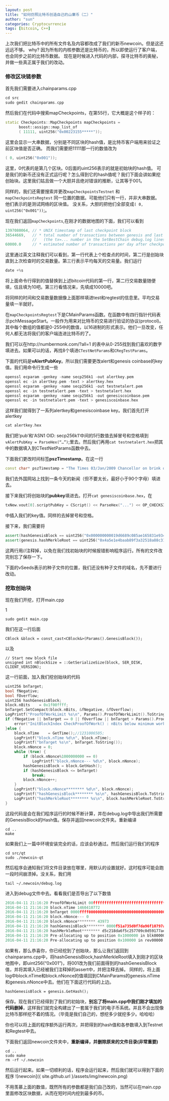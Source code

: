 ```yaml
---
layout: post
title: "如何仿照比特币创造自己的山寨币（二）"
author: "sun"
categories: Cryptocurrencie
tags: [bitcoin, C++]
---
```


上次我们把比特币中的所有文件名及内容都改成了我们的新币newcoin。但是这还远远不够。
why? 因为所有的内核参数还是比特币的，所以即使运行了客户端，也会同步之前的比特币数据。
现在是时候进入代码的内部，探寻比特币的奥秘，并做一些真正属于我们的改动。

### 修改区块链参数
首先我们需要进入chainparams.cpp

```cpp
cd src
sudo gedit chainparams.cpp
```

然后我们在代码中搜索mapCheckpoints，在第55行，它大概是这个样子的：

```cpp
static Checkpoints::MapCheckpoints mapCheckpoints =
      boost::assign::map_list_of
      ( 11111, uint256("0x00223155*****"));
```

这里会显示一大串数据，分别是不同区块的hash值，是比特币客户端用来验证之前区块值是否正确。
而我们需要把11111那一行的数值改为

```cpp
( 0, uint256("0x001"));
```

这里，0代表的是第几个区块。0后面的uint256表示的就是初始块的hash值。
可是我们的新币还没有正式运行呢？怎么得到它的hash值呢？我们下面会讲如果挖创始块。这里我们姑且做一个大胆并且绝对错误的推断，让其等于001。

同样的，我们还需要搜索并更改`mapCheckpointsTestnet` 和`mapCheckpointsRegtest` 同一位置的数据。可能他们只有一行，并非大串数据。他们表示的是测试网络的区块值。
没关系，大胆的把他们全部变成`( 0, uint256("0x001"))`;。

现在我们返回`mapCheckpoints`,在刚才的数据地图的下面，我们可以看到

```cpp
1397080064, // * UNIX timestamp of last checkpoint block
36544669,   // * total number of transactions between genesis and last checkpoint
            //   (the tx=... number in the SetBestChain debug.log lines)
60000.0     // * estimated number of transactions per day after checkpoint
```

这里通过英文注释我们可以看到，第一行代表上个检查点的时间，第二行是创始块直到上次检查时的交易数量。第三行表示平均每天的交易量。我们运行

```c
date +%s
```

将上面命令行得到的值替换到上述bitcoin代码的第一行，第二行交易数量随便填，估且填为10吧。第三行看情况来，先填成10000吧。

将同样的时间和交易数量数据像上面那样填进test和regtest的信息里。平均交易量填一半就好。

在`mapCheckpointsRegtest`下是CMainParams函数。在函数中有四行指针代码表示pchMessageStart。一般作为用来对比特币的交易进行验证的协议(protocol)。其中每个数组的值都是0-255中的数值，以16进制的形式表示。他们一旦改变，任何人都无法将我们的客户端连进比特币的了。

我们可以在http://numbermonk.com/?all=1 的表中从0-255找到我们喜欢的数字填进去。如果可以的话，再找8个填进`CTestNetParams`和`CRegTestParams`。

下面的代码是**vAlertPubKey**。所以我们需要更改alert和genesis coinbase的key值。我们用命令行生成一些

```cpp
openssl ecparam -genkey -name secp256k1 -out alertkey.pem
openssl ec -in alertkey.pem -text > alertkey.hex
openssl ecparam -genkey -name secp256k1 -out testnetalert.pem
openssl ec -in testnetalert.pem -text > testnetalert.hex
openssl ecparam -genkey -name secp256k1 -out genesiscoinbase.pem
openssl ec -in testnetalert.pem -text > genesiscoinbase.hex
```

这样我们就得到了一系列alertkey和genesiscoinbase key。我们首先打开alertkey 
```cpp
cat alertkey.hex
```

我们把‘pub’和‘ASN1 OID: secp256k1′中间的5行数值去掉冒号和空格填到`vAlertPubKey = ParseHex(“…”)`;里去。然后我们再用`cat testnetalert.hex`把其中的数据填入到CTestNetParams函数中去。

下面我们更改时间标签**pszTimestamp**。在这一行

```cpp
const char* pszTimestamp = "The Times 03/Jan/2009 Chancellor on brink of second bailout for banks";
```
我们去外国网站上找到一条今天的新闻（但不要太长，最好小于90个字母）填进去。

接下来我们将创始块的**pubkey**填进去。打开`cat genesiscoinbase.hex`，在

```cpp
txNew.vout[0].scriptPubKey = CScript() << ParseHex("...") << OP_CHECKSIG;
```

中插入我们的key值。同样的去掉冒号和空格。

接下来，我们需要将

```cpp
assert(hashGenesisBlock == uint256("0x000000000019d6689c085ae165831e934ff763ae46a2a6c172b3f1b60a8ce26f"));
assert(genesis.hashMerkleRoot == uint256("0x4a5e1e4baab89f3a32518a88c31bc87f618f76673e2cc77ab2127b7afdeda33b"));
```
这两行用//注释掉，以免在我们找初始块的时候报错影响程序运行。所有的文件改完别忘了保存一下。

下面的vSeeds表示的种子文件的位置，我们还没有种子文件的域名，先不要进行改动。

### 挖取创始块
现在我们开挖，打开main.cpp

1
```
sudo gedit main.cpp
```
我们在这一行后面

```
CBlock &block = const_cast<CBlock&>(Params().GenesisBlock());
```
以及

```
// Start new block file
unsigned int nBlockSize = ::GetSerializeSize(block, SER_DISK, CLIENT_VERSION);
```
这一行前面，加入我们挖创始块的代码

```cpp
uint256 bnTarget;
bool fNegative;
bool fOverflow;
uint256 hashGenesisBlock;
block.nBits    = 0x1f00ffff;
bnTarget.SetCompact(block.nBits, &fNegative, &fOverflow);
LogPrintf("ProofOfWorkLimit %s\n", Params().ProofOfWorkLimit().ToString());
if (fNegative || bnTarget == 0 || fOverflow || bnTarget > Params().ProofOfWorkLimit()) {
	error("InitBlockIndex CheckProofOfWork() : nBits below minimum work");
}else {
	block.nTime    = GetTime();//1231006505;
	LogPrintf("block.nTime %d\n", block.nTime);
	LogPrintf("bnTarget %s\n", bnTarget.ToString());
	block.nNonce = 0;
	while (true) {
		if (block.nNonce%1000000000 == 0)
			LogPrintf("block.nNonce--- %d\n", block.nNonce);
		hashGenesisBlock = block.GetHash();
		if (hashGenesisBlock <= bnTarget)
			break;
		block.nNonce++;
	}
	LogPrintf("block.nNonce******** %d\n", block.nNonce);
	LogPrintf("hashGenesisBlock******** %s\n", hashGenesisBlock.ToString());
	LogPrintf("hashMerkleRoot******** %s\n", block.hashMerkleRoot.ToString());
}
```
这段代码是会在我们程序运行的时候不断计算，并在debug.log中导出我们所需要的GenesisBlock的Hash值。保存并返回newcoin文件夹。重新编译

```
cd ..
make
```
如果我们上一篇中环境安装完全的话，应该会秒通过。然后我们运行我们的程序

```
cd src/qt
sudo ./newcoin-qt
```
然后程序会通知我们将文件目录放在哪里，用默认的设置就好。这时程序可能会跑一段时间崩溃掉。没关系，我们用

```
tail ~/.newcoin/debug.log
```
进入到debug文件中去。看看我们是否导出了以下数值

```cpp
2016-04-11 21:16:20 ProofOfWorkLimit 00ffffffffffffffffffffffffffffffffffffffffffffffffffffffffffffff
2016-04-11 21:16:20 block.nTime 1460410772
2016-04-11 21:16:20 bnTarget 0000ffff00000000000000000000000000000000000000000000000000000000
2016-04-11 21:16:20 block.nNonce--- 0
2016-04-11 21:16:20 block.nNonce******** 43973
2016-04-11 21:16:20 hashGenesisBlock******** 0000f51a735d0f7da96f10797ad76e00e53614422987f2b6056aaf61857e165e
2016-04-11 21:16:20 hashMerkleRoot******** d5c218da6f5c257709c0d59177ae4527ea5049f15baf26260a071c2e212154ac
2016-04-11 21:16:20 Pre-allocating up to position 0x1000000 in blk00000.dat
2016-04-11 21:16:20 Pre-allocating up to position 0x100000 in rev00000.dat
```
如果有，那么恭喜你，你已经挖到了创始块，那么让我们返回到chainparams.cpp中，将hashGenesisBlock,hashMerkleRoot填入到刚才的区块地图中，即uint256(“0x001”)，将001改为我们前面得到的hashGenesisBlock值，并将其填入已经被我们注释掉的assert中，并把注释去掉。
同样的，将上面log中block.nTime和block.nNonce的值填回到CMainParams的genesis.nTime和genesis.nNonce中去。他们在下面这行代码的上边。

```
hashGenesisBlock = genesis.GetHash();
```
保存。现在我们已经得到了我们的初始块，**别忘了将main.cpp中我们刚才填加的代码删掉**，这样我们就完全构建出了一套属于我们的电子币系统。并且不会出现像比特币那样挖不着的情况。（毕竟是我们自己的，想挖多少就挖多少。哈哈哈）

你也可以将上面的程序额外运行两次，并把得到的hash值和各参数填入到Testnet和Regtest中去。

下面我们返回newcoin文件夹中，**重新编译，并删除原来的文件目录(非常重要)**

```
cd ..
sudo make
rm -rf ~/.newcoin
```
然后运行起来。如果一切顺利的话，程序会运行起来，然后我们就可以得到下面的程序
![newcoin]({ site.github.url }/assets/img/newcoin.png)

不用羡慕上面的数值，既然所有的参数都是我们自己改的，当然可以在main.cpp里面修改区块数据，从而在短时间内挖到最多的币。
